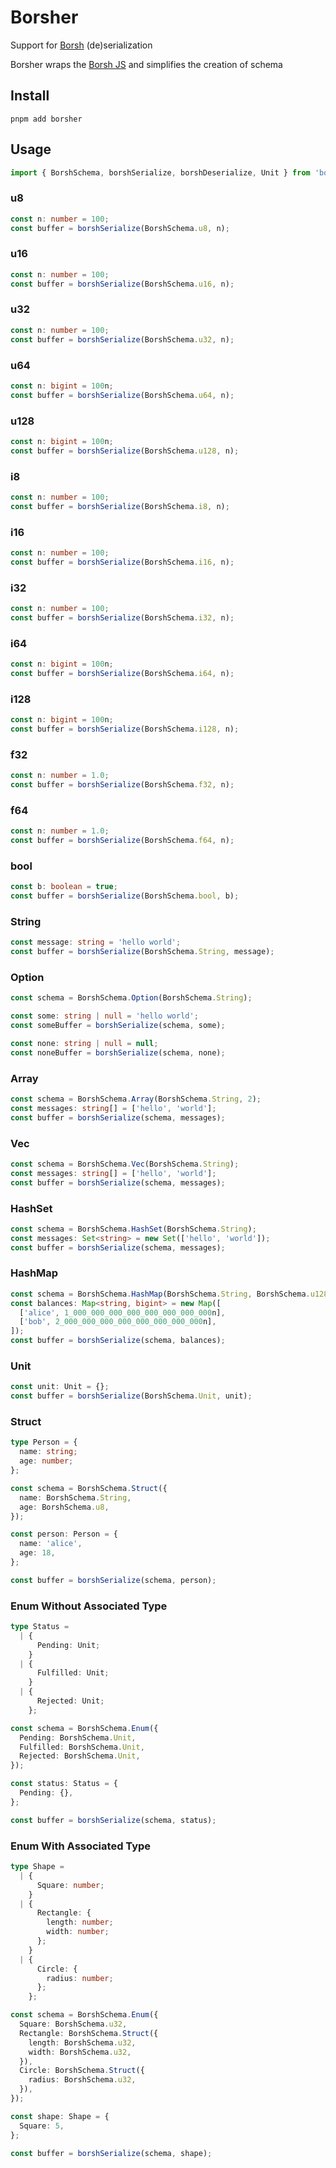# Borsher
Support for [Borsh](https://borsh.io) (de)serialization

Borsher wraps the [Borsh JS](https://github.com/near/borsh-js) and simplifies the creation of schema

## Install
```shell
pnpm add borsher
```

## Usage
```ts
import { BorshSchema, borshSerialize, borshDeserialize, Unit } from 'borsher';
```

### u8
```ts
const n: number = 100;
const buffer = borshSerialize(BorshSchema.u8, n);
```

### u16
```ts
const n: number = 100;
const buffer = borshSerialize(BorshSchema.u16, n);
```

### u32
```ts
const n: number = 100;
const buffer = borshSerialize(BorshSchema.u32, n);
```

### u64
```ts
const n: bigint = 100n;
const buffer = borshSerialize(BorshSchema.u64, n);
```

### u128
```ts
const n: bigint = 100n;
const buffer = borshSerialize(BorshSchema.u128, n);
```

### i8
```ts
const n: number = 100;
const buffer = borshSerialize(BorshSchema.i8, n);
```

### i16
```ts
const n: number = 100;
const buffer = borshSerialize(BorshSchema.i16, n);
```

### i32
```ts
const n: number = 100;
const buffer = borshSerialize(BorshSchema.i32, n);
```

### i64
```ts
const n: bigint = 100n;
const buffer = borshSerialize(BorshSchema.i64, n);
```

### i128
```ts
const n: bigint = 100n;
const buffer = borshSerialize(BorshSchema.i128, n);
```

### f32
```ts
const n: number = 1.0;
const buffer = borshSerialize(BorshSchema.f32, n);
```

### f64
```ts
const n: number = 1.0;
const buffer = borshSerialize(BorshSchema.f64, n);
```

### bool
```ts
const b: boolean = true;
const buffer = borshSerialize(BorshSchema.bool, b);
```

### String
```ts
const message: string = 'hello world';
const buffer = borshSerialize(BorshSchema.String, message);
```

### Option
```ts
const schema = BorshSchema.Option(BorshSchema.String);

const some: string | null = 'hello world';
const someBuffer = borshSerialize(schema, some);

const none: string | null = null;
const noneBuffer = borshSerialize(schema, none);
```

### Array
```ts
const schema = BorshSchema.Array(BorshSchema.String, 2);
const messages: string[] = ['hello', 'world'];
const buffer = borshSerialize(schema, messages);
```

### Vec
```ts
const schema = BorshSchema.Vec(BorshSchema.String);
const messages: string[] = ['hello', 'world'];
const buffer = borshSerialize(schema, messages);
```

### HashSet
```ts
const schema = BorshSchema.HashSet(BorshSchema.String);
const messages: Set<string> = new Set(['hello', 'world']);
const buffer = borshSerialize(schema, messages);
```

### HashMap
```ts
const schema = BorshSchema.HashMap(BorshSchema.String, BorshSchema.u128);
const balances: Map<string, bigint> = new Map([
  ['alice', 1_000_000_000_000_000_000_000_000n],
  ['bob', 2_000_000_000_000_000_000_000_000n],
]);
const buffer = borshSerialize(schema, balances);
```

### Unit
```ts
const unit: Unit = {};
const buffer = borshSerialize(BorshSchema.Unit, unit);
```

### Struct
```ts
type Person = {
  name: string;
  age: number;
};

const schema = BorshSchema.Struct({
  name: BorshSchema.String,
  age: BorshSchema.u8,
});

const person: Person = {
  name: 'alice',
  age: 18,
};

const buffer = borshSerialize(schema, person);
```

### Enum Without Associated Type
```ts
type Status = 
  | {
      Pending: Unit;
    }
  | {
      Fulfilled: Unit;
    }
  | {
      Rejected: Unit;
    };

const schema = BorshSchema.Enum({
  Pending: BorshSchema.Unit,
  Fulfilled: BorshSchema.Unit,
  Rejected: BorshSchema.Unit,
});

const status: Status = {
  Pending: {},
};

const buffer = borshSerialize(schema, status);
```

### Enum With Associated Type
```ts
type Shape =
  | {
      Square: number;
    }
  | {
      Rectangle: {
        length: number;
        width: number;
      };
    }
  | {
      Circle: {
        radius: number;
      };
    };

const schema = BorshSchema.Enum({
  Square: BorshSchema.u32,
  Rectangle: BorshSchema.Struct({
    length: BorshSchema.u32,
    width: BorshSchema.u32,
  }),
  Circle: BorshSchema.Struct({
    radius: BorshSchema.u32,
  }),
});

const shape: Shape = {
  Square: 5,
};

const buffer = borshSerialize(schema, shape);
```
